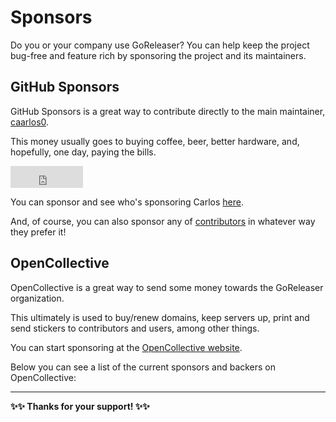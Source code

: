 # Sponsors

Do you or your company use GoReleaser?
You can help keep the project bug-free and feature rich by sponsoring the
project and its maintainers.

## GitHub Sponsors

GitHub Sponsors is a great way to contribute directly to the main maintainer,
[caarlos0](https://github.com/caarlos0).

This money usually goes to buying coffee, beer, better hardware, and, hopefully,
one day, paying the bills.

<iframe src="https://github.com/sponsors/caarlos0/button" title="Sponsor caarlos0" height="35" width="116" style="border: 0;"></iframe>

You can sponsor and see who's sponsoring Carlos [here](https://github.com/sponsors/caarlos0).

And, of course, you can also sponsor any of
[contributors](https://github.com/orgs/goreleaser/people) in whatever way they
prefer it!

## OpenCollective

OpenCollective is a great way to send some money towards the GoReleaser
organization.

This ultimately is used to buy/renew domains, keep servers up, print and send
stickers to contributors and users, among other things.

You can start sponsoring at the [OpenCollective
website](https://opencollective.com/goreleaser).

Below you can see a list of the current sponsors and backers on OpenCollective:

<script src="https://opencollective.com/goreleaser/banner.js"></script>

---

**✨✨ Thanks for your support! ✨✨**

